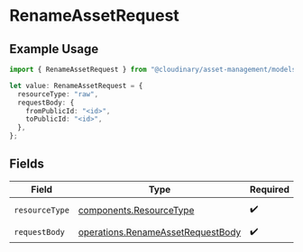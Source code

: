 # RenameAssetRequest

## Example Usage

```typescript
import { RenameAssetRequest } from "@cloudinary/asset-management/models/operations";

let value: RenameAssetRequest = {
  resourceType: "raw",
  requestBody: {
    fromPublicId: "<id>",
    toPublicId: "<id>",
  },
};
```

## Fields

| Field                                                                                  | Type                                                                                   | Required                                                                               | Description                                                                            |
| -------------------------------------------------------------------------------------- | -------------------------------------------------------------------------------------- | -------------------------------------------------------------------------------------- | -------------------------------------------------------------------------------------- |
| `resourceType`                                                                         | [components.ResourceType](../../models/components/resourcetype.md)                     | :heavy_check_mark:                                                                     | The type of resource.                                                                  |
| `requestBody`                                                                          | [operations.RenameAssetRequestBody](../../models/operations/renameassetrequestbody.md) | :heavy_check_mark:                                                                     | N/A                                                                                    |